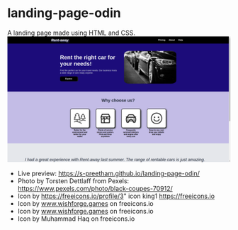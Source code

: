 # landing-page-odin
A landing page made using HTML and CSS.  
![screen-shot](./images/screen-shot.png)   
* Live preview: https://s-preetham.github.io/landing-page-odin/  
* Photo by Torsten Dettlaff from Pexels: https://www.pexels.com/photo/black-coupes-70912/  
* Icon by https://freeicons.io/profile/3" icon king1 https://freeicons.io  
* Icon by www.wishforge.games on freeicons.io  
* Icon by www.wishforge.games on freeicons.io
* Icon by Muhammad Haq on freeicons.io  
